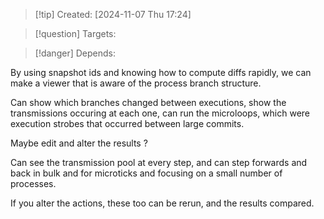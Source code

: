 
>[!tip] Created: [2024-11-07 Thu 17:24]

>[!question] Targets: 

>[!danger] Depends: 

By using snapshot ids and knowing how to compute diffs rapidly, we can make a viewer that is aware of the process branch structure.

Can show which branches changed between executions, show the transmissions occuring at each one, can run the microloops, which were execution strobes that occurred between large commits.

Maybe edit and alter the results ?

Can see the transmission pool at every step, and can step forwards and back in bulk and for microticks and focusing on a small number of processes.

If you alter the actions, these too can be rerun, and the results compared.